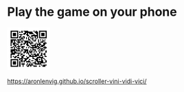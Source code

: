 # Play the game on your phone
![](./qr-code.png)

https://aronlenvig.github.io/scroller-vini-vidi-vici/